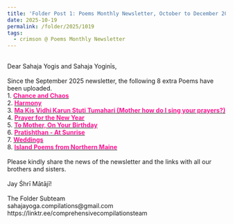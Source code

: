 ```yaml
---
title: 'Folder Post 1: Poems Monthly Newsletter, October to December 2025'
date: 2025-10-19
permalink: /folder/2025/1019
tags:
  - crimson @ Poems Monthly Newsletter
---
```


<p>
<br>
Dear Sahaja Yogis and Sahaja Yoginīs,<br>
<br>
Since the September 2025 newsletter, the following 8 extra Poems have been uploaded.<br>
1. <a href="https://seven-teams.github.io/folder/2009-WL-B2-Chance-and-Chaos"> <font color="DeepPink"><b>Chance and Chaos</b></font></a><br>
2. <a href="https://seven-teams.github.io/folder/2009-WL-B1-Harmony"> <font color="DeepPink"><b>Harmony</b></font></a><br>
3. <a href="https://seven-teams.github.io/folder/2004-0300-RK-Birthday-Puja-2004"> <font color="DeepPink"><b>Ma Kis Vidhi Karun Stuti Tumahari (Mother how do I sing your prayers?)</b></font></a><br>
4. <a href="https://seven-teams.github.io/folder/1988-0100-ND-Prayer-for-the-New-Year-1988-0100-0200-DCB-P13"> <font color="DeepPink"><b>Prayer for the New Year</b></font></a><br>
5. <a href="https://seven-teams.github.io/folder/1987-0300-To-Mother-On-Your-Birthday-1987-0300-The-Wind-P1"> <font color="DeepPink"><b>To Mother, On Your Birthday</b></font></a><br>
6. <a href="https://seven-teams.github.io/folder/1988-1219-KD-Pratishthan-At-Sunrise-1989-0200-DCB-USA-P15"> <font color="DeepPink"><b>Pratishthan - At Sunrise</b></font></a><br>
7. <a href="https://seven-teams.github.io/folder/1988-1229-KD-Weddings-1989-0200-DCB-USA-P15"> <font color="DeepPink"><b>Weddings</b></font></a><br>
8. <a href="https://seven-teams.github.io/folder/1987-0100-KD-Island-Poems-from-Northern-Maine-1987-0200-The-Wind-P6"> <font color="DeepPink"><b>Island Poems from Northern Maine</b></font></a><br>
<br>
Please kindly share the news of the newsletter and the links with all our brothers and sisters.<br>
<br>
Jay Śhrī Mātājī!<br>
<br>
The Folder Subteam<br>
sahajayoga.compilations@gmail.com<br>
https://linktr.ee/comprehensivecompilationsteam<br>
</p>